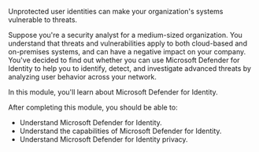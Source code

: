 Unprotected user identities can make your organization's systems vulnerable to threats.

Suppose you're a security analyst for a medium-sized organization. You understand that threats and vulnerabilities apply to both cloud-based and on-premises systems, and can have a negative impact on your company. You've decided to find out whether you can use Microsoft Defender for Identity to help you to identify, detect, and investigate advanced threats by analyzing user behavior across your network.

In this module, you'll learn about Microsoft Defender for Identity.

After completing this module, you should be able to:

- Understand Microsoft Defender for Identity.
- Understand the capabilities of Microsoft Defender for Identity.
- Understand Microsoft Defender for Identity privacy.
